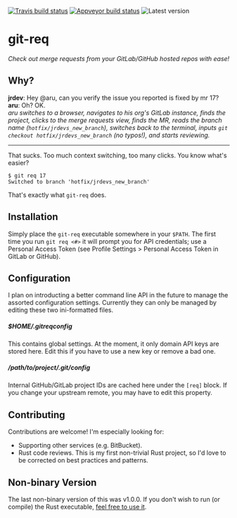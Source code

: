 [![Travis build status](https://travis-ci.com/arusahni/git-req.svg?branch=master)](https://travis-ci.com/arusahni/git-req)
[![Appveyor build status](https://ci.appveyor.com/api/projects/status/qs5cwdpsx1pdt4dg?svg=true)](https://ci.appveyor.com/project/arusahni/git-req)
![Latest version](https://img.shields.io/crates/v/git-req.svg?style=flat)

git-req
=======

*Check out merge requests from your GitLab/GitHub hosted repos with ease!*

Why?
----

**jrdev**: Hey @aru, can you verify the issue you reported is fixed by mr 17?  
**aru**: Oh? OK.  
*aru switches to a browser, navigates to his org's GitLab instance, finds the
project, clicks to the merge requests view, finds the MR, reads the branch name
(`hotfix/jrdevs_new_branch`), switches back to the terminal, inputs `git
checkout hotfix/jrdevs_new_branch` (no typos!), and starts reviewing.*

---

That sucks. Too much context switching, too many clicks.  You know what's
easier?

```shell
$ git req 17
Switched to branch 'hotfix/jrdevs_new_branch'
```

That's exactly what `git-req` does.

Installation
------------

Simply place the `git-req` executable somewhere in your `$PATH`. The first time
you run `git req <#>` it will prompt you for API credentials; use a Personal
Access Token (see Profile Settings > Personal Access Token in GitLab or
GitHub).

Configuration
-------------

I plan on introducting a better command line API in the future to manage the
assorted configuration settings.  Currently they can only be managed by editing
these two ini-formatted files.

##### $HOME/.gitreqconfig

This contains global settings. At the moment, it only domain API keys are
stored here.  Edit this if you have to use a new key or remove a bad one.

##### /path/to/project/.git/config

Internal GitHub/GitLab project IDs are cached here under the `[req]` block.
If you change your upstream remote, you may have to edit this property.

Contributing
------------

Contributions are welcome! I'm especially looking for:

* Supporting other services (e.g.  BitBucket).
* Rust code reviews. This is my first non-trivial Rust project, so I'd love to be corrected on best practices and patterns.

Non-binary Version
------------------

The last non-binary version of this was v1.0.0. If you don't wish to run (or
compile) the Rust executable, [feel free to use
it](https://github.com/arusahni/git-req/releases/tag/1.0.0).
